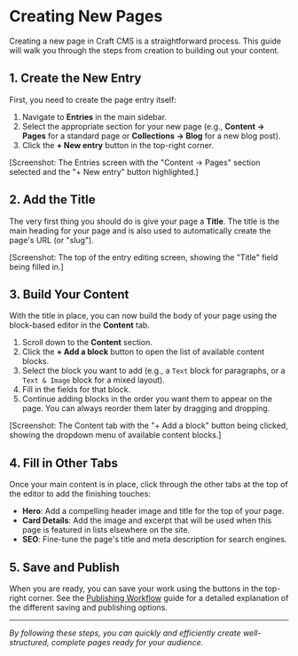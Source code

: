 # Creating New Pages

Creating a new page in Craft CMS is a straightforward process. This guide will walk you through the steps from creation to building out your content.

## 1. Create the New Entry

First, you need to create the page entry itself:

1.  Navigate to **Entries** in the main sidebar.
2.  Select the appropriate section for your new page (e.g., **Content → Pages** for a standard page or **Collections → Blog** for a new blog post).
3.  Click the **+ New entry** button in the top-right corner.

[Screenshot: The Entries screen with the "Content → Pages" section selected and the "+ New entry" button highlighted.]

## 2. Add the Title

The very first thing you should do is give your page a **Title**. The title is the main heading for your page and is also used to automatically create the page's URL (or "slug").

[Screenshot: The top of the entry editing screen, showing the "Title" field being filled in.]

## 3. Build Your Content

With the title in place, you can now build the body of your page using the block-based editor in the **Content** tab.

1.  Scroll down to the **Content** section.
2.  Click the **+ Add a block** button to open the list of available content blocks.
3.  Select the block you want to add (e.g., a `Text` block for paragraphs, or a `Text & Image` block for a mixed layout).
4.  Fill in the fields for that block.
5.  Continue adding blocks in the order you want them to appear on the page. You can always reorder them later by dragging and dropping.

[Screenshot: The Content tab with the "+ Add a block" button being clicked, showing the dropdown menu of available content blocks.]

## 4. Fill in Other Tabs

Once your main content is in place, click through the other tabs at the top of the editor to add the finishing touches:

-   **Hero**: Add a compelling header image and title for the top of your page.
-   **Card Details**: Add the image and excerpt that will be used when this page is featured in lists elsewhere on the site.
-   **SEO**: Fine-tune the page's title and meta description for search engines.

## 5. Save and Publish

When you are ready, you can save your work using the buttons in the top-right corner. See the [Publishing Workflow](publishing.md) guide for a detailed explanation of the different saving and publishing options.

---

*By following these steps, you can quickly and efficiently create well-structured, complete pages ready for your audience.*